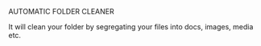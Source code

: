 AUTOMATIC FOLDER CLEANER

It will clean your folder by segregating your files into docs, images, media etc.
